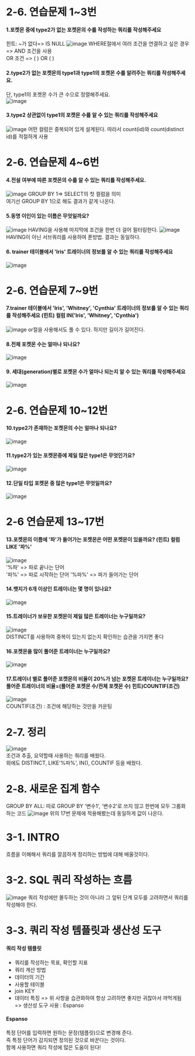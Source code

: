 # 2-6. 연습문제 1~3번 
#### 1.포켓몬 중에 type2가 없는 포켓몬의 수를 작성하는 쿼리를 작성해주세요
힌트: ~가 없다=> IS NULL
![image](https://github.com/user-attachments/assets/8c045de5-5aad-417b-9160-7ca777e038f8)
WHERE절에서 여러 조건을 연결하고 싶은 경우 => AND 조건을 사용  
OR 조건 => ( ) OR ( )  
#### 2.type2가 없는 포켓몬의 type1과 type1의 포켓몬 수를 알려주는 쿼리를 작성해주세요.
단, type1의 포켓몬 수가 큰 수으로 정렬해주세요.  
![image](https://github.com/user-attachments/assets/a3689f98-f21d-47cc-a3ae-3449407c40bd)
#### 3.type2 상관없이 type1의 포켓몬 수를 알 수 있는 쿼리를 작성해주세요
![image](https://github.com/user-attachments/assets/fecf0787-865a-4347-bf7c-4f31ea9dfcd8)
어떤 컬럼은 중복되어 있게 설계된다. 따라서 count(id)와 count(distinct id)를 적절하게 사용
# 2-6. 연습문제 4~6번 
#### 4.전설 여부에 따른 포켓몬의 수를 알 수 있는 쿼리를 작성해주세요.
![image](https://github.com/user-attachments/assets/a41008ce-cc9c-4024-b705-4f9a955a6b52)
GROUP BY 1=> SELECT의 첫 컬럼을 의미  
여기선 GROUP BY 1으로 해도 결과가 같게 나온다.
#### 5.동명 이인이 있는 이름은 무엇일까요?
![image](https://github.com/user-attachments/assets/0cc21721-6b6c-426f-9a62-4daeea49ce14)
HAVING을 사용해 마지막에 조건을 한번 더 걸어 필터링한다.
![image](https://github.com/user-attachments/assets/a3d1ff9a-c006-4cba-b8ca-38456acb98a4)
HAVING이 아닌 서브쿼리를 사용하여 푼방법. 결과는 동일하다.
#### 6. trainer 테이블에서 'Iris' 트레이너의 정보를 알 수 있는 쿼리를 작성해주세요
![image](https://github.com/user-attachments/assets/4a8103ec-1115-449b-98f3-9683f49bbfb2)
# 2-6. 연습문제 7~9번 
#### 7.trainer 테이블에서 'Iris', 'Whitney', 'Cynthia' 트레이너의 정보를 알 수 있는 쿼리를 작성해주세요  (힌트) 컬럼 IN('Iris', 'Whitney', 'Cynthia')
![image](https://github.com/user-attachments/assets/f7d9a7dc-7d0a-48ad-93ad-ae74510b5e4d) 
or절을 사용해서도 풀 수 있다. 하지만 길이가 길어진다.
#### 8.전체 포켓몬 수는 얼마나 되나요?
![image](https://github.com/user-attachments/assets/2cd1d405-c660-4029-b5ba-51f3a5b7d10e)
#### 9. 세대(generation)별로 포켓몬 수가 얼마나 되는지 알 수 있는 쿼리를 작성해주세요
![image](https://github.com/user-attachments/assets/1bda6132-fd70-47fc-bb76-ebd44f571146)
# 2-6. 연습문제 10~12번 
#### 10.type2가 존재하는 포켓몬의 수는 얼마나 되나요?
![image](https://github.com/user-attachments/assets/8ab9f884-cec5-42ec-8d0a-8ca2b30025d5)
#### 11.type2가 있는 포켓몬중에 제일 많은 type1은 무엇인가요?
![image](https://github.com/user-attachments/assets/bd073eec-ff6a-4ae8-9303-edb487416280)
#### 12.단일 타입 포켓몬 중 많은 type1은 무엇일까요?
![image](https://github.com/user-attachments/assets/9a1699a3-aba9-4626-8089-575a9c0237fa)  
# 2-6 연습문제 13~17번 
#### 13.포켓몬의 이름에 '파'가 들어가는 포켓몬은 어떤 포켓몬이 있을까요?  (힌트) 컬럼 LIKE '파%'
![image](https://github.com/user-attachments/assets/e2ca61ce-fa47-4b5b-8965-a23bca2802e0)  
'%파' => 파로 끝나는 단어  
'파%' => 파로 시작하는 단어
'%파%' => 파가 들어가는 단어
#### 14.뱃지가 6개 이상인 트레이너는 몇 명이 있나요?
![image](https://github.com/user-attachments/assets/094288ce-7a67-4146-8bd9-c360bcd92c87)  
#### 15.트레이너가 보유한 포켓몬이 제일 많은 트레이너는 누구일까요?
![image](https://github.com/user-attachments/assets/13e90f16-9b17-45c1-aaf3-a99ac245b090)    
DISTINCT를 사용하여 중복이 있는지 없는지 확인하는 습관을 가지면 좋다
#### 16.포켓몬을 많이 풀어준 트레이너는 누구일까요?
![image](https://github.com/user-attachments/assets/bbb82b61-b40a-4b9d-b0e5-085e89ee0876)  
#### 17.트레이너 별로 풀어준 포켓몬의 비율이 20%가 넘는 포켓몬 트레이너는 누구일까요?  풀어준 트레이너의 비율=(풀어준 포켓몬 수/전체 포켓몬 수)  힌트)COUNTIF(조건)
![image](https://github.com/user-attachments/assets/8f8084e8-70b6-4435-b51a-7aa5cdf3da26)  
COUNTIF(조건) : 조건에 해당하는 것만을 카운팅
# 2-7. 정리 
![image](https://github.com/user-attachments/assets/dccef822-5b52-4c59-9dae-96a338140098)  
조건과 추출, 요약할때 사용하는 쿼리를 배웠다.  
외에도 DISTINCT, LIKE'%파%', IN(), COUNTIF 등을 배웠다.
# 2-8. 새로운 집계 함수
GROUP BY ALL: 따로 GROUP BY '변수1', '변수2'로 쓰지 않고 한번에 모두 그룹화 하는 코드
![image](https://github.com/user-attachments/assets/af67894e-1e6f-4cb9-9945-6b968b583e27)
위의 17번 문제에 적용해봤는데 동일하게 값이 나온다.
# 3-1. INTRO
흐름을 이해해서 쿼리를 깔끔하게 정리하는 방법에 대해 배울것이다.
# 3-2. SQL 쿼리 작성하는 흐름
![image](https://github.com/user-attachments/assets/ae24a169-e2eb-4ae9-aff6-d891f1619223)
쿼리 작성에만 몰두하는 것이 아니라 그 앞뒤 단계 모두를 고려하면서 쿼리를 작성해야 한다.
# 3-3. 쿼리 작성 템플릿과 생산성 도구
#### 쿼리 작성 템플릿  
- 쿼리를 작성하는 목표, 확인할 지표
- 쿼리 계산 방법  
- 데이터의 기간  
- 사용할 테이블  
- join KEY  
- 데이터 특징
=> 위 사항을 습관화하여 항상 고려하면 좋지만 귀찮아서 까먹게됨  
=> 생산성 도구 사용 : Espanso
#### Espanso
특정 단어를 입력하면 원하는 문장(템플릿)으로 변경해 준다.  
즉 특정 단어가 감지되면 정의된 것으로 바꾼다는 것이다.  
함께 사용하면 쿼리 작성에 많은 도움이 된다!
